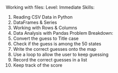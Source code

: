 Working with files:
Level: Immediate
Skills:
1. Reading CSV Data in Python
2. DataFrames & Series
3. Working with Rows & Columns
4. Data Analysis with Pandas
Problem Breakdown:
1. Convert the guess to Title case
2. Check if the guess is among the 50 states
3. Write the correct guesses onto the map
4. Use a loop to allow the user to keep guessing
5. Record the correct guesses in a list
6. Keep track of the score
